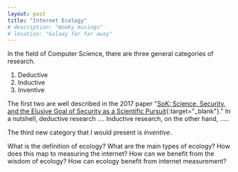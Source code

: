 ```yaml
---
layout: post
title: "Internet Ecology"
# description: "Wooky musings"
# location: "Galaxy far far away"
---
```


In the field of Computer Science, there are three general categories of research. 

1. Deductive
2. Inductive
3. Inventive

The first two are well described in the 2017 paper "[SoK: Science, Security, and the Elusive Goal of Security as a Scientific Pursuit](https://people.scs.carleton.ca/~paulv/papers/oakland2017science.pdf){:target="_blank"}." In a nutshell, deductive research .... Inductive research, on the other hand, .....

The third new category that I would present is _inventive_. 

What is the definition of ecology?
What are the main types of ecology?
How does this map to measuring the internet?
How can we benefit from the wisdom of ecology?
How can ecology benefit from internet measurement?

